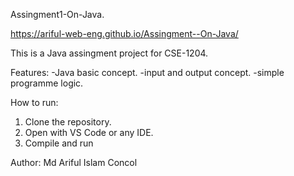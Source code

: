 Assingment1-On-Java.

https://ariful-web-eng.github.io/Assingment--On-Java/

This is a Java assingment project for CSE-1204.

Features:
-Java basic concept.
-input and output concept.
-simple programme logic.

How to run:
1. Clone the repository.
2. Open with VS Code or any IDE.
3. Compile and run

Author:
Md Ariful Islam Concol
